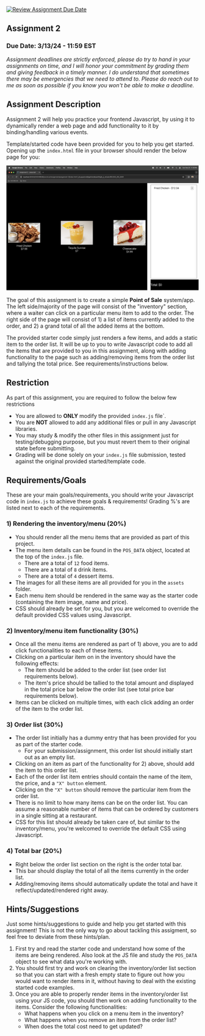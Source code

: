 [![Review Assignment Due Date](https://classroom.github.com/assets/deadline-readme-button-24ddc0f5d75046c5622901739e7c5dd533143b0c8e959d652212380cedb1ea36.svg)](https://classroom.github.com/a/QzXe0TtG)
## Assignment 2
### Due Date: 3/13/24 - 11:59 EST

*Assignment deadlines are strictly enforced, please do try to hand in your assignments on time, and I will honor your commitment by grading them and giving feedback in a timely manner. I do understand that sometimes there may be emergencies that we need to attend to. Please do reach out to me as soon as possible if you know you won't be able to make a deadline.*

## Assignment Description

Assignment 2 will help you practice your frontend Javascript, by using it to dynamically render a web page and add functionality to it by binding/handling various events.

Template/started code have been provided for you to help you get started. Opening up the `index.html` file in your browser should render the below page for you:

![assignment2_template.png](assets%2Fassignment2_template.png)

The goal of this assignment is to create a simple **Point of Sale** system/app. The left side/majority of the page will consist of the "inventory" section, where a waiter can click on a particular menu item to add to the order. The right side of the page will consist of 1) a list of items currently added to the order, and 2) a grand total of all the added items at the bottom.

The provided starter code simply just renders a few items, and adds a static item to the order list. It will be up to you to write Javascript code to add all the items that are provided to you in this assignment, along with adding functionality to the page such as adding/removing items from the order list and tallying the total price. See requirements/instructions below.

## Restriction

As part of this assignment, you are required to follow the below few restrictions

- You are allowed to **ONLY** modify the provided `index.js` file`.
- You are **NOT** allowed to add any additional files or pull in any Javascript libraries.
- You may study & modify the other files in this assignment just for testing/debugging purpose, but you must revert them to their original state before submitting.
- Grading will be done solely on your `index.js` file submission, tested against the original provided started/template code.

## Requirements/Goals

These are your main goals/requirements, you should write your Javascript code in `index.js` to achieve these goals & requirements! Grading %'s are listed next to each of the requirements.

### 1) Rendering the inventory/menu (20%)

- You should render all the menu items that are provided as part of this project.
- The menu item details can be found in the `POS_DATA` object, located at the top of the `index.js` file.
  - There are a total of `12` food items.
  - There are a total of `8` drink items.
  - There are a total of `4` dessert items.
- The images for all these items are all provided for you in the `assets` folder.
- Each menu item should be rendered in the same way as the starter code (containing the item image, name and price).
- CSS should already be set for you, but you are welcomed to override the default provided CSS values using Javascript.

### 2) Inventory/menu item functionality (30%)

- Once all the menu items are rendered as part of 1) above, you are to add click functionalities to each of these items.
- Clicking on a particular item on in the inventory should have the following effects:
  - The item should be added to the order list (see order list requirements below).
  - The item's price should be tallied to the total amount and displayed in the total price bar below the order list (see total price bar requirements below).
- Items can be clicked on multiple times, with each click adding an order of the item to the order list.

### 3) Order list (30%)

- The order list initially has a dummy entry that has been provided for you as part of the starter code.
  - For your submission/assignment, this order list should initially start out as an empty list.
- Clicking on an item as part of the functionality for 2) above, should add the item to this order list.
- Each of the order list item entries should contain the name of the item, the price, and a `"X" button` element.
- Clicking on the `"X" button` should remove the particular item from the order list.
- There is no limit to how many items can be on the order list. You can assume a reasonable number of items that can be ordered by customers in a single sitting at a restaurant.
- CSS for this list should already be taken care of, but similar to the inventory/menu, you're welcomed to override the default CSS using Javascript.

### 4) Total bar (20%)

- Right below the order list section on the right is the order total bar.
- This bar should display the total of all the items currently in the order list.
- Adding/removing items should automatically update the total and have it reflect/updated/rendered right away.

## Hints/Suggestions

Just some hints/suggestions to guide and help you get started with this assignment! This is not the only way to go about tackling this assigment, so feel free to deviate from these hints/plan.

1) First try and read the starter code and understand how some of the items are being rendered. Also look at the JS file and study the `POS_DATA` object to see what data you're working with.
2) You should first try and work on clearing the inventory/order list section so that you can start with a fresh empty state to figure out how you would want to render items in it, without having to deal with the existing started code examples.
3) Once you are able to properly render items in the inventory/order list using your JS code, you should then work on adding functionality to the items. Consider the following functionalities:
   - What happens when you click on a menu item in the inventory?
   - What happens when you remove an item from the order list?
   - When does the total cost need to get updated?